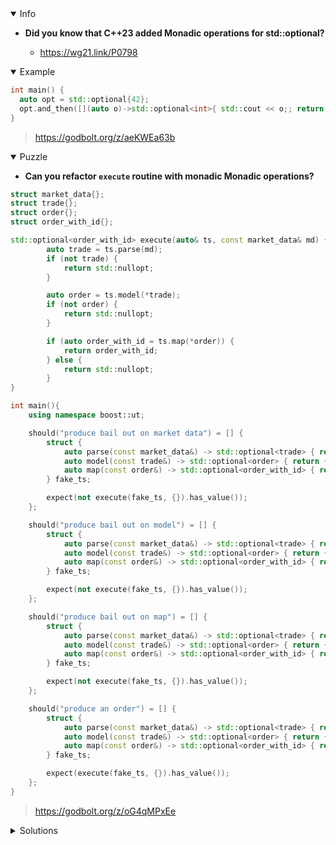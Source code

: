 <details open><summary>Info</summary><p>

* **Did you know that C++23 added Monadic operations for std::optional?**

  * https://wg21.link/P0798

</p></details><details open><summary>Example</summary><p>

```cpp
int main() {
  auto opt = std::optional{42};
  opt.and_then([](auto o)->std::optional<int>{ std::cout << o;; return std::nullopt; });// prints 42
}
```

> https://godbolt.org/z/aeKWEa63b

</p></details><details open><summary>Puzzle</summary><p>

* **Can you refactor `execute` routine with monadic Monadic operations?**

```cpp
struct market_data{};
struct trade{};
struct order{};
struct order_with_id{};

std::optional<order_with_id> execute(auto& ts, const market_data& md) {
		auto trade = ts.parse(md);
		if (not trade) {
			return std::nullopt;
		}

		auto order = ts.model(*trade);
		if (not order) {
			return std::nullopt;
		}

		if (auto order_with_id = ts.map(*order)) {
			return order_with_id;
		} else {
			return std::nullopt;
		}
}

int main(){
	using namespace boost::ut;

	should("produce bail out on market data") = [] {
		struct {
			auto parse(const market_data&) -> std::optional<trade> { return {}; }
			auto model(const trade&) -> std::optional<order> { return {{}}; }
			auto map(const order&) -> std::optional<order_with_id> { return {{}}; }
		} fake_ts;

		expect(not execute(fake_ts, {}).has_value());
	};

	should("produce bail out on model") = [] {
		struct {
			auto parse(const market_data&) -> std::optional<trade> { return {{}}; }
			auto model(const trade&) -> std::optional<order> { return {}; }
			auto map(const order&) -> std::optional<order_with_id> { return {{}}; }
		} fake_ts;

		expect(not execute(fake_ts, {}).has_value());
	};

	should("produce bail out on map") = [] {
		struct {
			auto parse(const market_data&) -> std::optional<trade> { return {{}}; }
			auto model(const trade&) -> std::optional<order> { return {{}}; }
			auto map(const order&) -> std::optional<order_with_id> { return {}; }
		} fake_ts;

		expect(not execute(fake_ts, {}).has_value());
	};

	should("produce an order") = [] {
		struct {
			auto parse(const market_data&) -> std::optional<trade> { return {{}}; }
			auto model(const trade&) -> std::optional<order> { return {{}}; }
			auto map(const order&) -> std::optional<order_with_id> { return {{}}; }
		} fake_ts;

		expect(execute(fake_ts, {}).has_value());
	};
}
```

> https://godbolt.org/z/oG4qMPxEe

</p></details><details><summary>Solutions</summary><p>

```cpp
std::optional<order_with_id> execute(auto& ts, const market_data& md) {
    return ts.parse(md)
             .and_then([&](const trade& t) { return ts.model(t); })
             .and_then([&](const order& o) { return ts.map(o); });
}
```

> https://godbolt.org/z/z36z3f9cd

```cpp
std::optional<order_with_id> execute(auto& ts, const market_data& md) {
    auto model = [&ts](const auto &t){ return ts.model(t); };
    auto map = [&ts](const auto &o){ return ts.map(o); };

    return ts.parse(md)
        .and_then(model)
        .and_then(map);
}
```

> https://godbolt.org/z/se6MYh11q

```cpp
decltype(auto) operator|(auto&& x, auto&& p) { return x.and_then(p); }

std::optional<order_with_id> execute(auto& ts, const market_data& md) {
  return ts.parse(md) | [&ts](auto o) { return ts.model(o); } |
         [&ts](auto o) { return ts.map(o); };
}
```

> https://godbolt.org/z/GEf5j6zej
